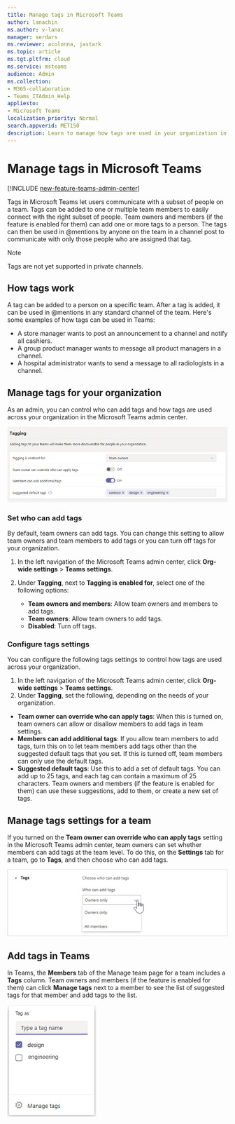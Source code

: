 ```yaml
---
title: Manage tags in Microsoft Teams
author: lanachin
ms.author: v-lanac
manager: serdars
ms.reviewer: acolonna, jastark
ms.topic: article
ms.tgt.pltfrm: cloud
ms.service: msteams
audience: Admin
ms.collection: 
- M365-collaboration
- Teams_ITAdmin_Help
appliesto: 
- Microsoft Teams
localization_priority: Normal
search.appverid: MET150
description: Learn to manage how tags are used in your organization in Microsoft Teams. 
---
```


# Manage tags in Microsoft Teams

[!INCLUDE [new-feature-teams-admin-center](includes/new-feature-teams-admin-center.md)]

Tags in Microsoft Teams let users communicate with a subset of people on a team. Tags can be added to one or multiple team members to easily connect with the right subset of people. Team owners and members (if the feature is enabled for them) can add one or more tags to a person. The tags can then be used in @mentions by anyone on the team in a channel post to communicate with only those people who are assigned that tag.

> [!NOTE]
> Tags are not yet supported in private channels.

## How tags work

A tag can be added to a person on a specific team. After a tag is added, it can be used in @mentions in any standard channel of the team. Here's some examples of how tags can be used in Teams:

- A store manager wants to post an announcement to a channel and notify all cashiers.
- A group product manager wants to message all product managers in a channel.
- A hospital administrator wants to send a message to all radiologists in a channel.

## Manage tags for your organization

As an admin, you can control who can add tags and how tags are used across your organization in the Microsoft Teams admin center.

![Screenshot of tagging settings in the Microsoft Teams admin center](media/manage-tags-admin-settings.png)

### Set who can add tags

By default, team owners can add tags. You can change this setting to allow team owners and team members to add tags or you can turn off tags for your organization.

1. In the left navigation of the Microsoft Teams admin center, click **Org-wide settings** > **Teams settings**.
2. Under **Tagging**, next to **Tagging is enabled for**, select one of the following options:

    - **Team owners and members**: Allow team owners and members to add tags.
    - **Team owners**: Allow team owners to add tags.
    - **Disabled**: Turn off tags.

### Configure tags settings

You can configure the following tags settings to control how tags are used across your organization.

1. In the left navigation of the Microsoft Teams admin center, click **Org-wide settings** > **Teams settings**.
2. Under **Tagging**, set the following, depending on the needs of your organization.

- **Team owner can override who can apply tags**: When this is turned on, team owners can allow or disallow members to add tags in team settings.
- **Members can add additional tags**: If you allow team members to add tags, turn this on to let team members add tags other than the suggested default tags that you set. If this is turned off, team members can only use the default tags.
- **Suggested default tags**: Use this to add a set of default tags. You can add up to 25 tags, and each tag can contain a maximum of 25 characters. Team owners and members (if the feature is enabled for them) can use these suggestions, add to them, or create a new set of tags.

## Manage tags settings for a team

If you turned on the **Team owner can override who can apply tags** setting in the Microsoft Teams admin center, team owners can set whether members can add tags at the team level. To do this, on the **Settings** tab for a team, go to **Tags**, and then choose who can add tags.

![Screenshot of the tags setting at the team level](media/manage-tags-team-settings.png)

## Add tags in Teams

In Teams, the **Members** tab of the Manage team page for a team includes a **Tags** column. Team owners and members (if the feature is enabled for them) can click **Manage tags** next to a member to see the list of suggested tags for that member and add tags to the list.

![Screenshot of how to apply tags in the Teams client ](media/manage-tags-teams.png)